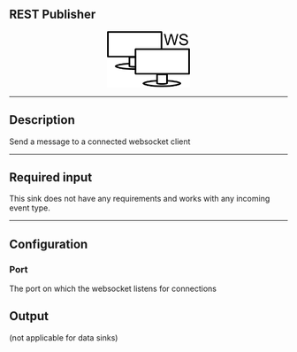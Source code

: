 <!--
  ~ Licensed to the Apache Software Foundation (ASF) under one or more
  ~ contributor license agreements.  See the NOTICE file distributed with
  ~ this work for additional information regarding copyright ownership.
  ~ The ASF licenses this file to You under the Apache License, Version 2.0
  ~ (the "License"); you may not use this file except in compliance with
  ~ the License.  You may obtain a copy of the License at
  ~
  ~    http://www.apache.org/licenses/LICENSE-2.0
  ~
  ~ Unless required by applicable law or agreed to in writing, software
  ~ distributed under the License is distributed on an "AS IS" BASIS,
  ~ WITHOUT WARRANTIES OR CONDITIONS OF ANY KIND, either express or implied.
  ~ See the License for the specific language governing permissions and
  ~ limitations under the License.
  ~
  -->
## REST Publisher

<p align="center"> 
    <img src="icon.png" width="150px;" class="pe-image-documentation"/>
</p>

***

## Description

Send a message to a connected websocket client

***

## Required input

This sink does not have any requirements and works with any incoming event type.

***

## Configuration

### Port

The port on which the websocket listens for connections

## Output

(not applicable for data sinks)